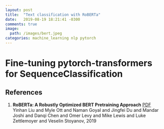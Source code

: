 ```yaml
---
layout: post
title:  "Text classification with RoBERTa"
date:   2019-08-19 18:21:41 -0300
comments: true 
image:
  path: /images/bert.jpeg
categories: machine_learning nlp pytorch
---
```


# Fine-tuning pytorch-transformers for SequenceClassification




## References

1. **RoBERTa: A Robustly Optimized BERT Pretraining Approach** <a name="roberta">[PDF](https://arxiv.org/abs/1907.11692)</a><br>Yinhan Liu and Myle Ott and Naman Goyal and Jingfei Du and Mandar Joshi and Danqi Chen and Omer Levy and Mike Lewis and Luke Zettlemoyer and Veselin Stoyanov, 2019
